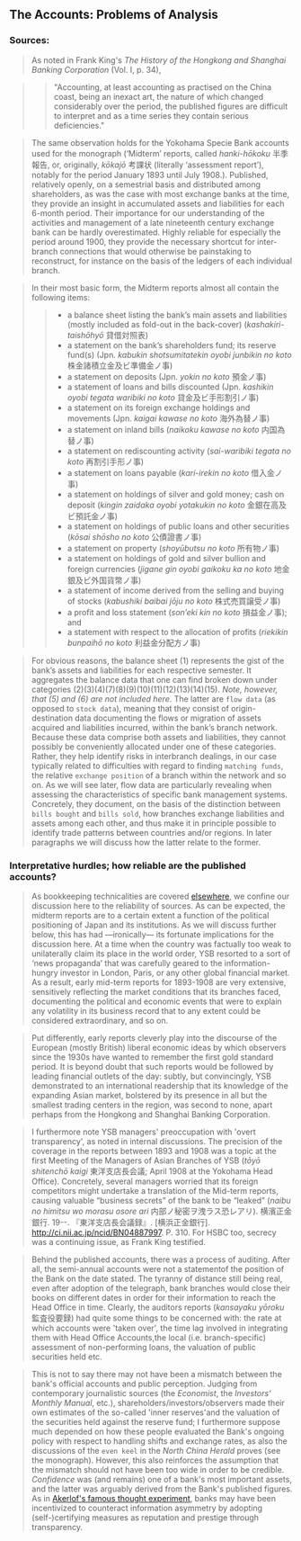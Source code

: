 ## The Accounts: Problems of Analysis

### Sources:
> As noted in Frank King's *The History of the Hongkong and Shanghai Banking Corporation* (Vol. I, p. 34),

>> "Accounting, at least accounting as practised on the China coast, being an inexact art, the nature of which changed considerably over the period, the published figures are difficult to interpret and as a time series they contain serious deficiencies."

> The same observation holds for the Yokohama Specie Bank accounts used for the monograph (‘Midterm’ reports, called *hanki-hōkoku* 半季報告, or, originally, *kōkajō* 考課状 (literally ‘assessment report’), notably for the period January 1893 until July 1908.). Published, relatively openly, on a semestrial basis and distributed among shareholders, as was the case with most exchange banks at the time, they provide an insight in accumulated assets and liabilities for each 6-month period. Their importance for our understanding of the activities and management of a late nineteenth century exchange bank can be hardly overestimated. Highly reliable for especially the period around 1900, they provide the necessary shortcut for inter-branch connections that would otherwise be painstaking to reconstruct, for instance on the basis of the ledgers of each individual branch.

> In their most basic form, the Midterm reports almost all contain the following items:
>> * a balance sheet listing the bank’s main assets and liabilities (mostly included as fold-out in the back-cover) (*kashakiri-taishōhyō* 貸借対照表)
>> * a statement on the bank’s shareholders fund; its reserve fund(s) (Jpn. *kabukin shotsumitatekin oyobi junbikin no koto* 株金諸積立金及ビ準備金ノ事)
>> * a statement on deposits (Jpn. *yokin no koto* 預金ノ事)
>> * a statement of loans and bills discounted (Jpn. *kashikin oyobi tegata waribiki no koto* 貸金及ビ手形割引ノ事)
>> * a statement on its foreign exchange holdings and movements (Jpn. *kaigai kawase no koto* 海外為替ノ事)
>> * a statement on inland bills (*naikoku kawase no koto* 内国為替ノ事)
>> * a statement on rediscounting activity (*sai-waribiki tegata no koto* 再割引手形ノ事)
>> * a statement on loans payable (*kari-irekin no koto* 借入金ノ事)
>> * a statement on holdings of silver and gold money; cash on deposit (*kingin zaidaka oyobi yotakukin no koto* 金銀在高及ビ預託金ノ事) 
>> * a statement on holdings of public loans and other securities (*kōsai shōsho no koto* 公債證書ノ事)
>> * a statement on property (*shoyūbutsu no koto* 所有物ノ事)
>> * a statement on holdings of gold and silver bullion and foreign currencies (*jigane gin oyobi gaikoku ka no koto* 地金銀及ビ外国貨幣ノ事)
>> * a statement of income derived from the selling and buying of stocks (*kabushiki baibai jōju no koto* 株式売買譲受ノ事)
>> * a profit and loss statement (*son’eki kin no koto* 損益金ノ事); and 
>> * a statement with respect to the allocation of profits (*riekikin bunpaihō no koto*  利益金分配方ノ事)

> For obvious reasons, the balance sheet (1) represents the gist of the bank’s assets and liabilities for each respective semester. It aggregates the balance data that one can find broken down under categories (2)(3)(4)(7)(8)(9)(10)(11)(12)(13)(14)(15). *Note, however, that (5) and (6) are not included here*. The latter are `flow data` (as opposed to `stock data`), meaning that they consist of origin-destination data documenting the flows or migration of assets acquired and liabilities incurred, within the bank’s branch network. Because these data comprise both assets and liabilities, they cannot possibly be conveniently allocated under one of these categories. Rather, they help identify risks in interbranch dealings, in our case typically related to difficulties with regard to finding `matching funds`, the relative `exchange position` of a branch within the network and so on. As we will see later, flow data are particularly revealing when assessing the characteristics of specific bank management systems. Concretely, they document, on the basis of the distinction between `bills bought` and `bills sold`, how branches exchange liabilities and assets among each other, and thus make it in principle possible to identify trade patterns between countries and/or regions.  In later paragraphs we will discuss how the latter relate to the former.

### Interpretative hurdles; how reliable are the published accounts?

> As bookkeeping technicalities are covered [elsewhere](https://github.com/michaelschiltz/even-keel/blob/master/1.%20database%20architecture.md#notes), we confine our discussion here to the reliability of sources. As can be expected, the midterm reports are to a certain extent a function of the political positioning of Japan and its institutions. As we will discuss further below, this has had ―ironically― its fortunate implications for the discussion here. At a time when the country was factually too weak to unilaterally claim its place in the world order, YSB resorted to a sort of ‘news propaganda’ that was carefully geared to the information-hungry investor in London, Paris, or any other global financial market. As a result, early mid-term reports for 1893-1908 are very extensive, sensitively reflecting the market conditions that its branches faced, documenting the political and economic events that were to explain any volatility in its business record that to any extent could be considered extraordinary, and so on. 

> Put differently, early reports cleverly play into the discourse of the European (mostly British) liberal economic ideas by which observers since the 1930s have wanted to remember the first gold standard period. It is beyond doubt that such reports would be followed by leading financial outlets of the day: subtly, but convincingly, YSB demonstrated to an international readership that its knowledge of the expanding Asian market, bolstered by its presence in all but the smallest trading centers in the region, was second to none, apart perhaps from the Hongkong and Shanghai Banking Corporation.

> I furthermore note YSB managers' preoccupation with 'overt transparency', as noted in internal discussions. The precision of the coverage in the reports between 1893 and 1908 was a topic at the first Meeting of the Managers of Asian Branches of YSB (*tōyō shitenchō kaigi* 東洋支店長会議; April 1908 at the Yokohama Head Office). Concretely, several managers worried that its foreign competitors might undertake a translation of the Mid-term reports, causing valuable “business secrets” of the bank to be “leaked” (*naibu no himitsu wo morasu osore ari* 内部ノ秘密ヲ洩ラス恐レアリ). 横濱正金銀行. 19--. 『東洋支店長会議録』. [横浜正金銀行]. http://ci.nii.ac.jp/ncid/BN04887997. P. 310. For HSBC too, secrecy was a continuing issue, as Frank King testified.

> Behind the published accounts, there was a process of auditing. After all, the semi-annual accounts were not a statementof the position of the Bank on the date stated. The tyranny of distance still being real, even after adoption of the telegraph, bank branches would close their books on different dates in order for their information to reach the Head Office in time. Clearly, the auditors reports (*kansayaku yōroku* 監査役要録) had quite some things to be concerned with: the rate at which accounts were 'taken over', the time lag involved in integrating them with Head Office Accounts,the local (i.e. branch-specific) assessment of non-performing loans, the valuation of public securities held etc.

> This is not to say there may not have been a mismatch between the bank's official accounts and public perception. Judging from contemporary journalistic sources (the *Economist*, the *Investors' Monthly Manual*, etc.), shareholders/investors/observers made their own estimates of the so-called 'inner reserves'and the valuation of the securities held against the reserve fund; I furthermore suppose much depended on how these people evaluated the Bank's ongoing policy with respect to handling shifts and exchange rates, as also the discussions of the `even keel` in the *North China Herald* proves (see the monograph). However, this also reinforces the assumption that the mismatch should not have been too wide in order to be credible. *Confidence* was (and remains) one of a bank's most important assets, and the latter was arguably derived from the Bank's published figures. As in [Akerlof's famous thought experiment](https://doi.org/10.2307/1879431), banks may have been incentivized to counteract information asymmetry by adopting (self-)certifying measures as reputation and prestige through transparency.

